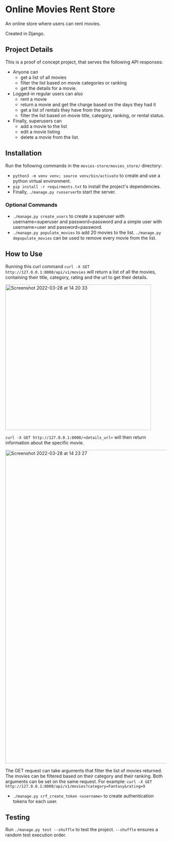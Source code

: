 # Online Movies Rent Store

An online store where users can rent movies. 

Created in Django.

## Project Details

This is a proof of concept project, that serves the following API responses:
- Anyone can
  - get a list of all movies
  - filter the list based on movie categories or ranking
  - get the details for a movie.   
- Logged-in regular users can also
  - rent a movie
  - return a movie and get the charge based on the days they had it
  - get a list of rentals they have from the store
  - filter the list based on movie title, category, ranking, or rental status.
- Finally, superusers can
  - add a movie to the list
  - edit a movie listing
  - delete a movie from the list.

## Installation

Run the following commands in the `movies-store/movies_store/` directory:
- `python3 -m venv venv; source venv/bin/activate` to create and use a python virtual environment.
- `pip install -r requirments.txt` to install the project's dependencies.
- Finally, `./manage.py runserver`to start the server.

### Optional Commands

- `./manage.py create_users` to create a superuser with username=superuser and password=password and a simple user with username=user and password=password.
- `./manage.py populate_movies` to add 20 movies to the list. `./manage.py depopulate_movies` can be used to remove every movie from the list.


## How to Use

Running this curl command `curl -X GET http://127.0.0.1:8000/api/v1/movies` will return a list of all the movies, containing their title, 
category, rating and the url to get their details.

<img width="455" alt="Screenshot 2022-03-28 at 14 20 33" src="https://user-images.githubusercontent.com/15820388/160387502-a8002dd2-a402-4d02-a4e8-8c59067c8dc6.png">

`curl -X GET http://127.0.0.1:8000/<details_url>` will then return information about the specific movie.

<img width="980" alt="Screenshot 2022-03-28 at 14 23 27" src="https://user-images.githubusercontent.com/15820388/160388080-86c85c0f-0217-45f5-903b-d607cd6b1b90.png">

The GET request can take arguments that filter the list of movies returned. The movies can be filtered based on their category and their ranking.
Both arguments can be set on the same request.
For example: `curl -X GET http://127.0.0.1:8000/api/v1/movies?category=Fantasy&rating=9`



- `./manage.py crf_create_token <username>` to create authentication tokens for each user.  

## Testing

Run `./manage.py test --shuffle` to test the project. `--shuffle` ensures a random test execution order.
